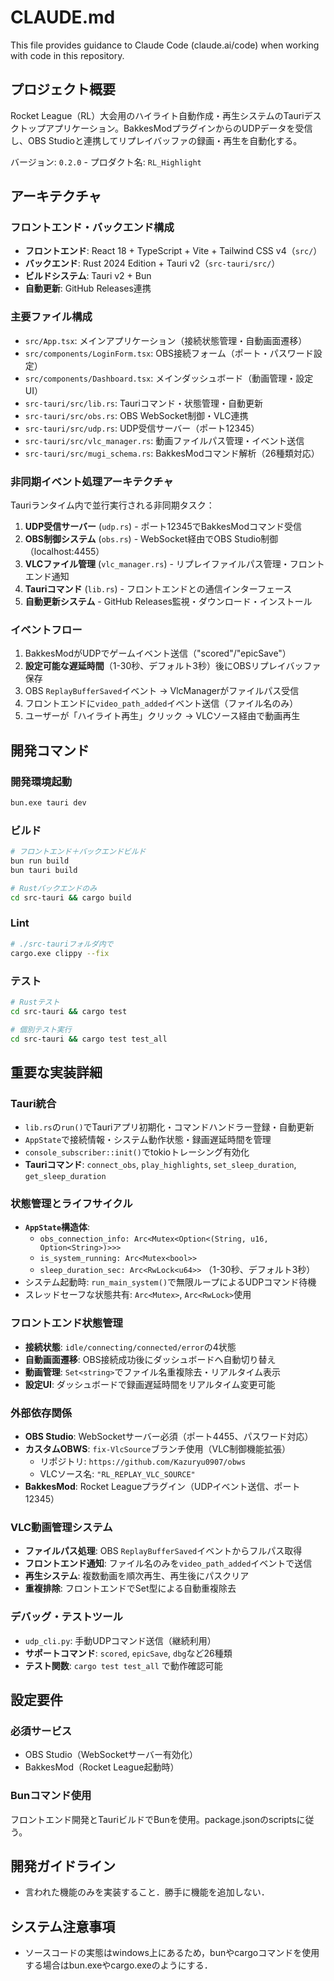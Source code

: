 # CLAUDE.md

This file provides guidance to Claude Code (claude.ai/code) when working with code in this repository.

## プロジェクト概要

Rocket League（RL）大会用のハイライト自動作成・再生システムのTauriデスクトップアプリケーション。BakkesModプラグインからのUDPデータを受信し、OBS Studioと連携してリプレイバッファの録画・再生を自動化する。

バージョン: `0.2.0` - プロダクト名: `RL_Highlight`

## アーキテクチャ

### フロントエンド・バックエンド構成
- **フロントエンド**: React 18 + TypeScript + Vite + Tailwind CSS v4（`src/`）
- **バックエンド**: Rust 2024 Edition + Tauri v2（`src-tauri/src/`）
- **ビルドシステム**: Tauri v2 + Bun
- **自動更新**: GitHub Releases連携

### 主要ファイル構成
- `src/App.tsx`: メインアプリケーション（接続状態管理・自動画面遷移）
- `src/components/LoginForm.tsx`: OBS接続フォーム（ポート・パスワード設定）
- `src/components/Dashboard.tsx`: メインダッシュボード（動画管理・設定UI）
- `src-tauri/src/lib.rs`: Tauriコマンド・状態管理・自動更新
- `src-tauri/src/obs.rs`: OBS WebSocket制御・VLC連携
- `src-tauri/src/udp.rs`: UDP受信サーバー（ポート12345）
- `src-tauri/src/vlc_manager.rs`: 動画ファイルパス管理・イベント送信
- `src-tauri/src/mugi_schema.rs`: BakkesModコマンド解析（26種類対応）

### 非同期イベント処理アーキテクチャ
Tauriランタイム内で並行実行される非同期タスク：

1. **UDP受信サーバー** (`udp.rs`) - ポート12345でBakkesModコマンド受信
2. **OBS制御システム** (`obs.rs`) - WebSocket経由でOBS Studio制御（localhost:4455）
3. **VLCファイル管理** (`vlc_manager.rs`) - リプレイファイルパス管理・フロントエンド通知
4. **Tauriコマンド** (`lib.rs`) - フロントエンドとの通信インターフェース
5. **自動更新システム** - GitHub Releases監視・ダウンロード・インストール

### イベントフロー
1. BakkesModがUDPでゲームイベント送信（"scored"/"epicSave"）  
2. **設定可能な遅延時間**（1-30秒、デフォルト3秒）後にOBSリプレイバッファ保存
3. OBS `ReplayBufferSaved`イベント → VlcManagerがファイルパス受信
4. フロントエンドに`video_path_added`イベント送信（ファイル名のみ）
5. ユーザーが「ハイライト再生」クリック → VLCソース経由で動画再生

## 開発コマンド

### 開発環境起動
```bash
bun.exe tauri dev
```

### ビルド
```bash
# フロントエンド＋バックエンドビルド
bun run build
bun tauri build

# Rustバックエンドのみ
cd src-tauri && cargo build
```

### Lint
```bash
# ./src-tauriフォルダ内で
cargo.exe clippy --fix
```

### テスト
```bash
# Rustテスト
cd src-tauri && cargo test

# 個別テスト実行
cd src-tauri && cargo test test_all
```

## 重要な実装詳細

### Tauri統合
- `lib.rs`の`run()`でTauriアプリ初期化・コマンドハンドラー登録・自動更新
- `AppState`で接続情報・システム動作状態・録画遅延時間を管理
- `console_subscriber::init()`でtokioトレーシング有効化
- **Tauriコマンド**: `connect_obs`, `play_highlights`, `set_sleep_duration`, `get_sleep_duration`

### 状態管理とライフサイクル
- **`AppState`構造体**:
  - `obs_connection_info: Arc<Mutex<Option<(String, u16, Option<String>)>>>`
  - `is_system_running: Arc<Mutex<bool>>`
  - `sleep_duration_sec: Arc<RwLock<u64>>` （1-30秒、デフォルト3秒）
- システム起動時: `run_main_system()`で無限ループによるUDPコマンド待機
- スレッドセーフな状態共有: `Arc<Mutex>`, `Arc<RwLock>`使用

### フロントエンド状態管理
- **接続状態**: `idle/connecting/connected/error`の4状態
- **自動画面遷移**: OBS接続成功後にダッシュボードへ自動切り替え
- **動画管理**: `Set<string>`でファイル名重複除去・リアルタイム表示
- **設定UI**: ダッシュボードで録画遅延時間をリアルタイム変更可能

### 外部依存関係
- **OBS Studio**: WebSocketサーバー必須（ポート4455、パスワード対応）
- **カスタムOBWS**: `fix-VlcSource`ブランチ使用（VLC制御機能拡張）
  - リポジトリ: `https://github.com/Kazuryu0907/obws`
  - VLCソース名: `"RL_REPLAY_VLC_SOURCE"`
- **BakkesMod**: Rocket Leagueプラグイン（UDPイベント送信、ポート12345）

### VLC動画管理システム
- **ファイルパス処理**: OBS `ReplayBufferSaved`イベントからフルパス取得
- **フロントエンド通知**: ファイル名のみを`video_path_added`イベントで送信
- **再生システム**: 複数動画を順次再生、再生後にパスクリア
- **重複排除**: フロントエンドでSet型による自動重複除去

### デバッグ・テストツール
- `udp_cli.py`: 手動UDPコマンド送信（継続利用）
- **サポートコマンド**: `scored`, `epicSave`, `dbg`など26種類
- **テスト関数**: `cargo test test_all` で動作確認可能

## 設定要件

### 必須サービス
- OBS Studio（WebSocketサーバー有効化）
- BakkesMod（Rocket League起動時）

### Bunコマンド使用
フロントエンド開発とTauriビルドでBunを使用。package.jsonのscriptsに従う。

## 開発ガイドライン
- 言われた機能のみを実装すること．勝手に機能を追加しない．

## システム注意事項
- ソースコードの実態はwindows上にあるため，bunやcargoコマンドを使用する場合はbun.exeやcargo.exeのようにする．